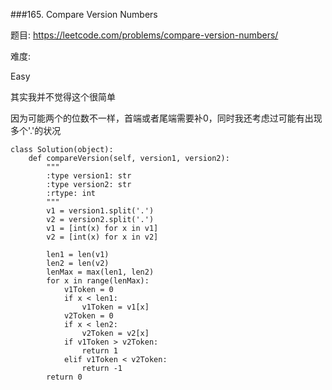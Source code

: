 ###165. Compare Version Numbers

题目:
<https://leetcode.com/problems/compare-version-numbers/>


难度:

Easy


其实我并不觉得这个很简单

因为可能两个的位数不一样，首端或者尾端需要补0，同时我还考虑过可能有出现多个'.'的状况



```
class Solution(object):
    def compareVersion(self, version1, version2):
        """
        :type version1: str
        :type version2: str
        :rtype: int
        """
        v1 = version1.split('.')
        v2 = version2.split('.')
        v1 = [int(x) for x in v1]
        v2 = [int(x) for x in v2]
        
        len1 = len(v1)
        len2 = len(v2)
        lenMax = max(len1, len2)
        for x in range(lenMax):
            v1Token = 0
            if x < len1:
                v1Token = v1[x]
            v2Token = 0
            if x < len2:
                v2Token = v2[x]
            if v1Token > v2Token:
                return 1
            elif v1Token < v2Token:
                return -1
        return 0
                
```
